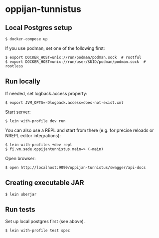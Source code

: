 # oppijan-tunnistus

## Local Postgres setup

    $ docker-compose up

If you use podman, set one of the following first:

    $ export DOCKER_HOST=unix://run/podman/podman.sock  # rootful
    $ export DOCKER_HOST=unix://run/user/$UID/podman/podman.sock  # rootless

## Run locally

If needed, set logback.access property:

    $ export JVM_OPTS=-Dlogback.access=does-not-exist.xml

Start server:

    $ lein with-profile dev run

You can also use a REPL and start from there (e.g. for precise reloads
or NREPL editor integrations):

    $ lein with-profiles +dev repl
    $ fi.vm.sade.oppijantunnistus.main=> (-main)

Open browser:
 
    $ open http://localhost:9090/oppijan-tunnistus/swagger/api-docs
    
## Creating executable JAR

    $ lein uberjar

## Run tests

Set up local postgres first (see above).

    $ lein with-profile test spec
